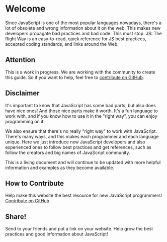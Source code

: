 # Welcome

Since JavaScript is one of the most popular languages nowadays, there's a lot of obsolete and wrong information about it on the web. This makes new developers propagate bad practices and bad code. This must stop. JS: The Right Way is an easy-to-read, quick reference for JS best practices, accepted coding standards, and links around the Web.

## Attention

This is a work in progress. We are working with the community to create this guide. So if you want to help, feel free to [contribute on GitHub][1].

## Disclaimer

It's important to know that JavaScript has some bad parts, but also does have nice ones! And those nice parts make it worth. It's a fun language to work with, and if you know how to use it in the "right way", you can enjoy programming on it.

We also ensure that there's no really "right way" to work with JavaScript. There's many ways, and this makes each programmer and each language unique. Here we just introduce new JavaScript developers and also experienced ones to follow best practices and get references, such as follow the creators and big names of JavaScript community.

This is a living document and will continue to be updated with more helpful information and examples as they become available.

## How to Contribute

Help make this website the best resource for new JavaScript programmers! [Contribute on GitHub][1]

## Share!

Send to your friends and put a link on your website. Help grow the best practices and good information about JavaScript!

[1]: https://github.com/braziljs/js-the-right-way/
